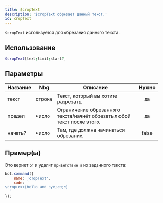```yaml
---
title: $cropText
description: '$cropText обрезает данный текст.'
id: cropText
---
```


`$cropText` используется для обрезания данного текста.

## Использование

```php
$cropText[text;limit;start?]
```

## Параметры

| Название | Nbg    | Описание                                                                | Нужно |
| -------- | ------ | ----------------------------------------------------------------------- |:-----:|
| текст    | строка | Текст, который вы хотите разрезать.                                     |  да   |
| предел   | число  | Ограничение обрезанного текста/начнёт обрезать любой текст после этого. |  да   |
| начать?  | число  | Там, где должна начинаться обрезание.                                   | false |

## Пример(ы)

Это вернет `от` и удалит `приветствие и` из заданного текста:

```javascript
bot.command({
    name: 'cropText',
    code: `
$cropText[hello and bye;20;9]
  `
});
```
